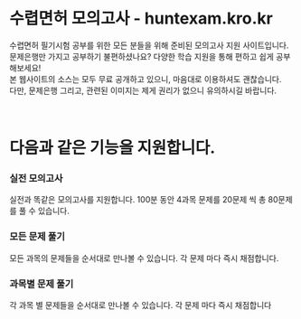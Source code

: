 # 수렵면허 모의고사 - huntexam.kro.kr
수렵면허 필기시험 공부를 위한 모든 분들을 위해 준비된 모의고사 지원 사이트입니다. <br>
문제은행만 가지고 공부하기 불편하셨나요? 다양한 학습 지원을 통해 편하고 쉽게 공부해보세요!<br>
본 웹사이트의 소스는 모두 무료 공개하고 있으니, 마음대로 이용하셔도 괜찮습니다.<br>
다만, 문제은행 그리고, 관련된 이미지는 제게 권리가 없으니 유의하시길 바랍니다.

<br>

# 다음과 같은 기능을 지원합니다.
### 실전 모의고사
실전과 똑같은 모의고사를 지원합니다. 100분 동안 4과목 문제를 20문제 씩 총 80문제를 풀 수 있습니다.
### 모든 문제 풀기
모든 과목의 문제들을 순서대로 만나볼 수 있습니다. 각 문제 마다 즉시 채점합니다.
### 과목별 문제 풀기
각 과목 별 문제들을 순서대로 만나볼 수 있습니다. 각 문제 마다 즉시 채점합니다
